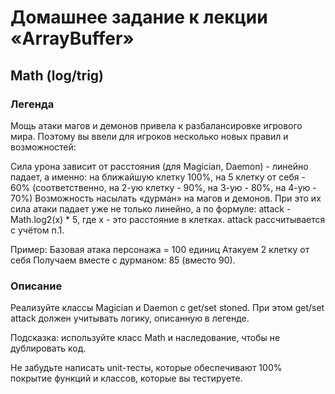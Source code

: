 # Домашнее задание к лекции «ArrayBuffer»
## Math (log/trig)
### Легенда
Мощь атаки магов и демонов привела к разбалансировке игрового мира. Поэтому вы ввели для игроков несколько новых правил и возможностей:

Сила урона зависит от расстояния (для Magician, Daemon) - линейно падает, а именно: на ближайшую клетку 100%, на 5 клетку от себя - 60% (соответственно, на 2-ую клетку - 90%, на 3-ую - 80%, на 4-ую - 70%)
Возможность насылать «дурман» на магов и демонов. При это их сила атаки падает уже не только линейно, а по формуле: attack - Math.log2(x) * 5, где x - это расстояние в клетках. attack рассчитывается с учётом п.1.

Пример:
Базовая атака персонажа = 100 единиц
Атакуем 2 клетку от себя
Получаем вместе с дурманом: 85 (вместо 90).

### Описание
Реализуйте классы Magician и Daemon с get/set stoned. При этом get/set attack должен учитывать логику, описанную в легенде.

Подсказка: используйте класс Math и наследование, чтобы не дублировать код.

Не забудьте написать unit-тесты, которые обеспечивают 100% покрытие функций и классов, которые вы тестируете.
